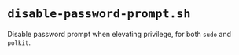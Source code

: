 # `disable-password-prompt.sh`

Disable password prompt when elevating privilege, for both `sudo` and `polkit`.
